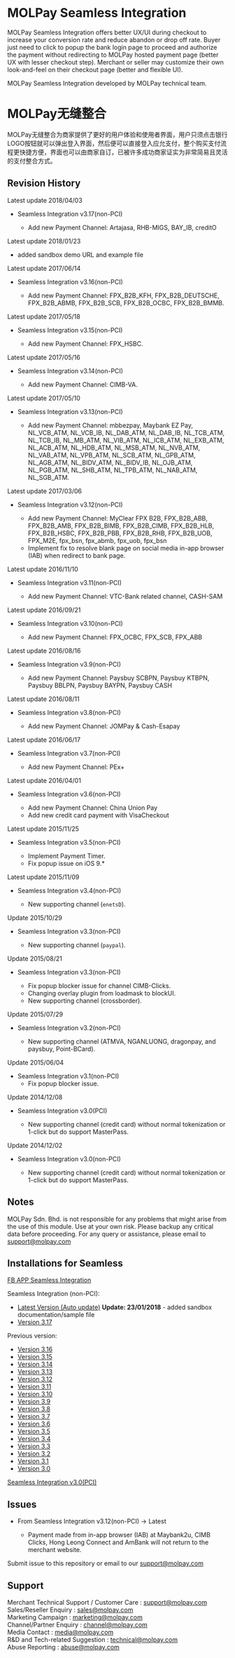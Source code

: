 MOLPay Seamless Integration 
=====================

MOLPay Seamless Integration offers better UX/UI during checkout to increase your conversion rate and reduce abandon or drop off rate. Buyer just need to click to popup the bank login page to proceed and authorize the payment without redirecting to MOLPay hosted payment page (better UX with lesser checkout step). Merchant or seller may customize their own look-and-feel on their checkout page (better and flexible UI).

MOLPay Seamless Integration developed by MOLPay technical team.


MOLPay无缝整合
=====================

MOLPay无缝整合为商家提供了更好的用户体验和使用者界面，用户只须点击银行LOGO按钮就可以弹出登入界面，然后便可以直接登入应允支付，整个购买支付流程更快捷方便，界面也可以由商家自订，已被许多成功商家证实为非常简易且灵活的支付整合方式。

Revision History
----------------
Latest update 2018/04/03
- Seamless Integration v3.17(non-PCI)

	- Add new Payment Channel: Artajasa, RHB-MIGS, BAY_IB, creditO
	
Latest update 2018/01/23
- added sandbox demo URL and example file

Latest update 2017/06/14
- Seamless Integration v3.16(non-PCI)

	- Add new Payment Channel: FPX_B2B_KFH, FPX_B2B_DEUTSCHE, FPX_B2B_ABMB, FPX_B2B_SCB, FPX_B2B_OCBC, FPX_B2B_BMMB.
	
Latest update 2017/05/18
- Seamless Integration v3.15(non-PCI)

	- Add new Payment Channel: FPX_HSBC.
	
Latest update 2017/05/16
- Seamless Integration v3.14(non-PCI)

	- Add new Payment Channel: CIMB-VA.
	
Latest update 2017/05/10
- Seamless Integration v3.13(non-PCI)

	- Add new Payment Channel: mbbezpay, Maybank EZ Pay, NL_VCB_ATM, NL_VCB_IB, NL_DAB_ATM, NL_DAB_IB, NL_TCB_ATM, NL_TCB_IB, NL_MB_ATM, NL_VIB_ATM, NL_ICB_ATM, NL_EXB_ATM, NL_ACB_ATM, NL_HDB_ATM, NL_MSB_ATM, NL_NVB_ATM, NL_VAB_ATM, NL_VPB_ATM, NL_SCB_ATM, NL_GPB_ATM, NL_AGB_ATM, NL_BIDV_ATM, NL_BIDV_IB, NL_OJB_ATM, NL_PGB_ATM, NL_SHB_ATM, NL_TPB_ATM, NL_NAB_ATM, NL_SGB_ATM.
	
Latest update 2017/03/06
- Seamless Integration v3.12(non-PCI)

	- Add new Payment Channel: MyClear FPX B2B, FPX_B2B_ABB, FPX_B2B_AMB, FPX_B2B_BIMB, FPX_B2B_CIMB, FPX_B2B_HLB, FPX_B2B_HSBC, FPX_B2B_PBB, FPX_B2B_RHB, FPX_B2B_UOB, FPX_M2E, fpx_bsn, fpx_abmb, fpx_uob, fpx_bsn
	- Implement fix to resolve blank page on social media in-app browser (IAB) when redirect to bank page.
	
Latest update 2016/11/10
- Seamless Integration v3.11(non-PCI)

	- Add new Payment Channel: VTC-Bank related channel, CASH-SAM

Latest update 2016/09/21
- Seamless Integration v3.10(non-PCI)

	- Add new Payment Channel: FPX_OCBC, FPX_SCB, FPX_ABB

Latest update 2016/08/16
- Seamless Integration v3.9(non-PCI)

	- Add new Payment Channel: Paysbuy SCBPN, Paysbuy KTBPN, Paysbuy BBLPN, Paysbuy BAYPN, Paysbuy CASH
	
Latest update 2016/08/11
- Seamless Integration v3.8(non-PCI)

	- Add new Payment Channel: JOMPay & Cash-Esapay
	
Latest update 2016/06/17
- Seamless Integration v3.7(non-PCI)

	- Add new Payment Channel: PEx+
	
Latest update 2016/04/01
- Seamless Integration v3.6(non-PCI)

	- Add new Payment Channel: China Union Pay
	- Add new credit card payment with VisaCheckout

Latest update 2015/11/25
- Seamless Integration v3.5(non-PCI)

	- Implement Payment Timer.
	- Fix popup issue on iOS 9.*

Latest update 2015/11/09
- Seamless Integration v3.4(non-PCI)

  - New supporting channel (``enetsD``).

Update 2015/10/29
- Seamless Integration v3.3(non-PCI)

  - New supporting channel (``paypal``).

Update 2015/08/21

- Seamless Integration v3.3(non-PCI)
  
  - Fix popup blocker issue for channel CIMB-Clicks.
  - Changing overlay plugin from loadmask to blockUI.
  - New supporting channel (crossborder).

Update 2015/07/29

- Seamless Integration v3.2(non-PCI)
  
  - New supporting channel (ATMVA, NGANLUONG, dragonpay, and paysbuy, Point-BCard).

Update 2015/06/04

- Seamless Integration v3.1(non-PCI)
  - Fix popup blocker issue.

Update 2014/12/08

- Seamless Integration v3.0(PCI)

  - New supporting channel (credit card) without normal tokenization or 1-click but do support MasterPass.

Update 2014/12/02

- Seamless Integration v3.0(non-PCI)

  - New supporting channel (credit card) without normal tokenization or 1-click but do support MasterPass.
  


Notes
-----

MOLPay Sdn. Bhd. is not responsible for any problems that might arise from the use of this module. 
Use at your own risk. Please backup any critical data before proceeding. For any query or 
assistance, please email to support@molpay.com 


Installations for Seamless 
--------------------------

[FB APP Seamless Integration](https://github.com/MOLPay/Seamless_Integration/wiki/MOLPay-FB-App-Seamless-Integration)

Seamless Integration (non-PCI):
- [Latest Version (Auto update)](https://github.com/MOLPay/Seamless_Integration/wiki/Latest-MOLPay-Seamless-Integration-(non-PCI)) **Update: 23/01/2018** - added sandbox documentation/sample file
- [Version 3.17](https://github.com/MOLPay/Seamless_Integration/wiki/MOLPay-Seamless-Integration-v3.17-(non-PCI))

Previous version:
- [Version 3.16](https://github.com/MOLPay/Seamless_Integration/wiki/MOLPay-Seamless-Integration-v3.16-(non-PCI))
- [Version 3.15](https://github.com/MOLPay/Seamless_Integration/wiki/MOLPay-Seamless-Integration-v3.15-(non-PCI))
- [Version 3.14](https://github.com/MOLPay/Seamless_Integration/wiki/MOLPay-Seamless-Integration-v3.14-(non-PCI))
- [Version 3.13](https://github.com/MOLPay/Seamless_Integration/wiki/MOLPay-Seamless-Integration-v3.13-(non-PCI))
- [Version 3.12](https://github.com/MOLPay/Seamless_Integration/wiki/MOLPay-Seamless-Integration-v3.12-(non-PCI))
- [Version 3.11](https://github.com/MOLPay/Seamless_Integration/wiki/MOLPay-Seamless-Integration-v3.11-(non-PCI))
- [Version 3.10](https://github.com/MOLPay/Seamless_Integration/wiki/MOLPay-Seamless-Integration-v3.10-(non-PCI))
- [Version 3.9](https://github.com/MOLPay/Seamless_Integration/wiki/MOLPay-Seamless-Integration-v3.9-(non-PCI))
- [Version 3.8](https://github.com/MOLPay/Seamless_Integration/wiki/MOLPay-Seamless-Integration-v3.8-(non-PCI))
- [Version 3.7](https://github.com/MOLPay/Seamless_Integration/wiki/MOLPay-Seamless-Integration-v3.7-(non-PCI))
- [Version 3.6](https://github.com/MOLPay/Seamless_Integration/wiki/MOLPay-Seamless-Integration-v3.6-(non-PCI))
- [Version 3.5](https://github.com/MOLPay/Seamless_Integration/wiki/MOLPay-Seamless-Integration-v3.5-(non-PCI))
- [Version 3.4](https://github.com/MOLPay/Seamless_Integration/wiki/MOLPay-Seamless-Integration-v3.4-(non-PCI))
- [Version 3.3](https://github.com/MOLPay/Seamless_Integration/wiki/MOLPay-Seamless-Integration-v3.3-(non-PCI))
- [Version 3.2](https://github.com/MOLPay/Seamless_Integration/wiki/MOLPay-Seamless-Integration-v3.2-(non-PCI))
- [Version 3.1](https://github.com/MOLPay/Seamless_Integration/wiki/MOLPay-Seamless-Integration-v3.1%28non-PCI%29)
- [Version 3.0](https://github.com/MOLPay/Seamless_Integration/wiki/MOLPay-Seamless-Integration-v3.0%28non-PCI%29)

[Seamless Integration v3.0(PCI)](https://github.com/MOLPay/Seamless_Integration/wiki/MOLPay-Seamless-Integration-v3.0%28PCI%29)



Issues
------------
- From Seamless Integration v3.12(non-PCI) -> Latest

	- Payment made from in-app browser (IAB) at Maybank2u, CIMB Clicks, Hong Leong Connect and AmBank will not return to the merchant website.

Submit issue to this repository or email to our support@molpay.com


Support
-------

Merchant Technical Support / Customer Care : support@molpay.com <br>
Sales/Reseller Enquiry : sales@molpay.com <br>
Marketing Campaign : marketing@molpay.com <br>
Channel/Partner Enquiry : channel@molpay.com <br>
Media Contact : media@molpay.com <br>
R&D and Tech-related Suggestion : technical@molpay.com <br>
Abuse Reporting : abuse@molpay.com
